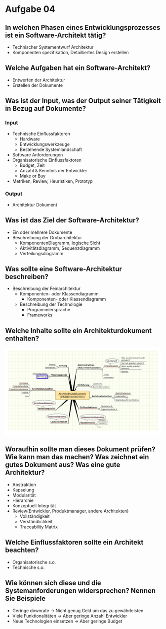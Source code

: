 # Aufgabe 04

## In welchen Phasen eines Entwicklungsprozesses ist ein Software-Architekt tätig?
* Technischer Systementwurf Architektur
* Komponenten spezifikation, Detailliertes Design erstellen

## Welche Aufgaben hat ein Software-Architekt?
* Entwerfen der Architektur
* Erstellen der Dokumente

## Was ist der Input, was der Output seiner Tätigkeit in Bezug auf Dokumente?
### Input
* Technische Einflussfaktoren
  * Hardware
  * Entwicklungswerkzeuge
  * Bestehende Systemlandschaft
* Software Anforderungen
* Organisatorische Einflussfaktoren
  * Budget, Zeit
  * Anzahl & Kenntnis der Entwickler
  * Make or Buy
* Metriken, Review, Heuristiken, Prototyp

### Output
* Architektur Dokument

## Was ist das Ziel der Software-Architektur?
* Ein oder mehrere Dokumente
* Beschreibung der Grobarchitektur
  * KomponentenDiagramm, logische Sicht 
  * Aktivitätsdiagramm, Sequenzdiagramm
  * Verteilungsdiagramm

## Was sollte eine Software-Architektur beschreiben?
* Beschreibung der Feinarchitektur
  * Komponenten- oder Klassendiagramm 
    * Komponenten- oder Klassendiagramm
  * Beschreibung der Technologie
    * Programmiersprache
    * Frameworks

## Welche Inhalte sollte ein Architekturdokument enthalten?
![alt text](https://github.com/SoenkeSobott/SWAR/blob/master/SWAR-02/images/ArchitekturDokument.png "ArchitekturDokument")

## Woraufhin sollte man dieses Dokument prüfen? Wie kann man das machen? Was zeichnet ein gutes Dokument aus? Was eine gute Architektur?
* Abstraktion
* Kapselung
* Modularität
* Hierarchie
* Konzeptuell Integrität
* Review(Entwickler, Produktmanager, andere Architekten)
  * Vollständigkeit
  * Verständlichkeit
  * Traceability Matrix

## Welche Einflussfaktoren sollte ein Architekt beachten?
* Organisatorische s.o.
* Technische s.o.

## Wie können sich diese und die Systemanforderungen widersprechen? Nennen Sie Beispiele
* Geringe downrate -> Nicht genug Geld um das zu gewährleisten
* Viele Funktionalitäten -> Aber geringe Anzahl Entwickler
* Neue Technologien einsetzen -> Aber geringe Budget
